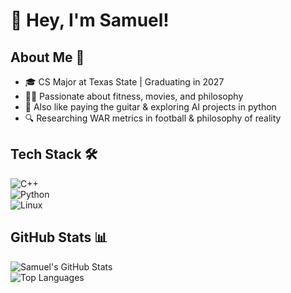 # 👋 Hey, I'm Samuel!


## About Me 🚀
- 🎓 CS Major at Texas State | Graduating in 2027  
- 🏋️‍♂️ Passionate about fitness, movies, and philosophy  
- 🎸 Also like paying the guitar & exploring AI projects in python 
- 🔍 Researching WAR metrics in football & philosophy of reality  

## Tech Stack 🛠️  
![C++](https://img.shields.io/badge/-C++-blue?style=flat&logo=c%2B%2B)  
![Python](https://img.shields.io/badge/-Python-yellow?style=flat&logo=python)  
![Linux](https://img.shields.io/badge/-Linux-black?style=flat&logo=linux)  

## GitHub Stats 📊  
![Samuel's GitHub Stats](https://github-readme-stats.vercel.app/api?username=your-username&show_icons=true&theme=tokyonight)  
![Top Languages](https://github-readme-stats.vercel.app/api/top-langs/?username=your-username&layout=compact&theme=tokyonight)
 



